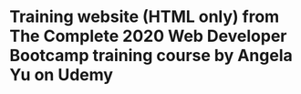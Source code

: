 # Training website (HTML only) from The Complete 2020 Web Developer Bootcamp training course by Angela Yu on Udemy
